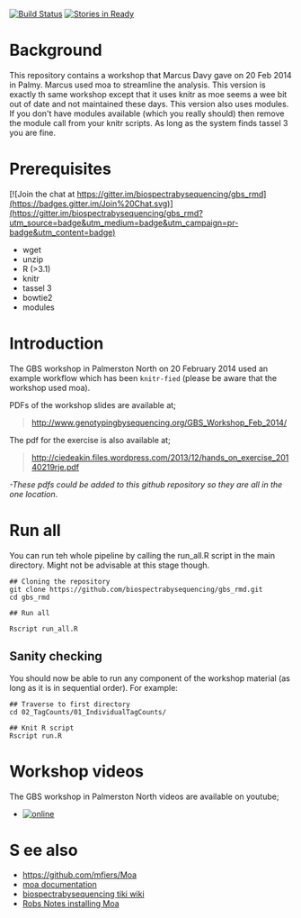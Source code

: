 [![Build Status](https://img.shields.io/travis/kiwiroy/gbs_rmd.svg?style=plastic)](https://github.com/biospectrabysequencing/gbs_rmd)
[![Stories in Ready](https://badge.waffle.io/biospectrabysequencing/gbs_rmd.png?label=ready&title=Ready)](https://waffle.io/biospectrabysequencing/gbs_rmd)


Background
=============

This repository contains a workshop that Marcus Davy gave on 20 Feb 2014 in Palmy. Marcus used moa to streamline the analysis. This version is exactly th same workshop except
that it uses knitr as moe seems a wee bit out of date and not maintained these days. This version also uses modules. If you don't have modules available (which you really should) then remove
the module call from your knitr scripts. As long as the system finds tassel 3 you are fine. 


Prerequisites
=============

[![Join the chat at https://gitter.im/biospectrabysequencing/gbs_rmd](https://badges.gitter.im/Join%20Chat.svg)](https://gitter.im/biospectrabysequencing/gbs_rmd?utm_source=badge&utm_medium=badge&utm_campaign=pr-badge&utm_content=badge)

- wget
- unzip
- R (>3.1)
- knitr
- tassel 3
- bowtie2
- modules


Introduction
============

The GBS workshop in Palmerston North on 20 February 2014 used an example workflow which has been `knitr-fied` (please be aware that the workshop used moa).

PDFs of the workshop slides are available at;

> http://www.genotypingbysequencing.org/GBS_Workshop_Feb_2014/

The pdf for the exercise is also available at;

> http://ciedeakin.files.wordpress.com/2013/12/hands_on_exercise_20140219rje.pdf 

*-These pdfs could be added to this github repository so they are all in the one location*.

Run all
============

You can run teh whole pipeline by calling the run_all.R script in the main directory. Might not be advisable at this stage though.

```
## Cloning the repository
git clone https://github.com/biospectrabysequencing/gbs_rmd.git
cd gbs_rmd

## Run all 

Rscript run_all.R

```

Sanity checking 
---------------
You should now be able to run any component of the workshop material (as long as it is in sequential order).
For example:

```
## Traverse to first directory
cd 02_TagCounts/01_IndividualTagCounts/

## Knit R script 
Rscript run.R

```


Workshop videos
==============

The GBS workshop in Palmerston North videos are available on youtube;

* [![online](http://img.youtube.com/vi/NGqKJ0TnL9o/0.jpg)](https://www.youtube.com/watch?v=NGqKJ0TnL9o&list=PLCLuDSotcmhL2zP1_mUIhfw8vAWX-v1yT)
 
S ee also
========

* https://github.com/mfiers/Moa
* [moa documentation](http://moa.readthedocs.org/en/latest/)
* [biospectrabysequencing tiki wiki](http://www.biospectrabysequencing.org/tiki/tiki-index.php)
* [Robs Notes installing Moa](http://www.biospectrabysequencing.org/tiki/tiki-index.php?page=Setting+Up+Moa+Coding+Environment+in+Debian)
